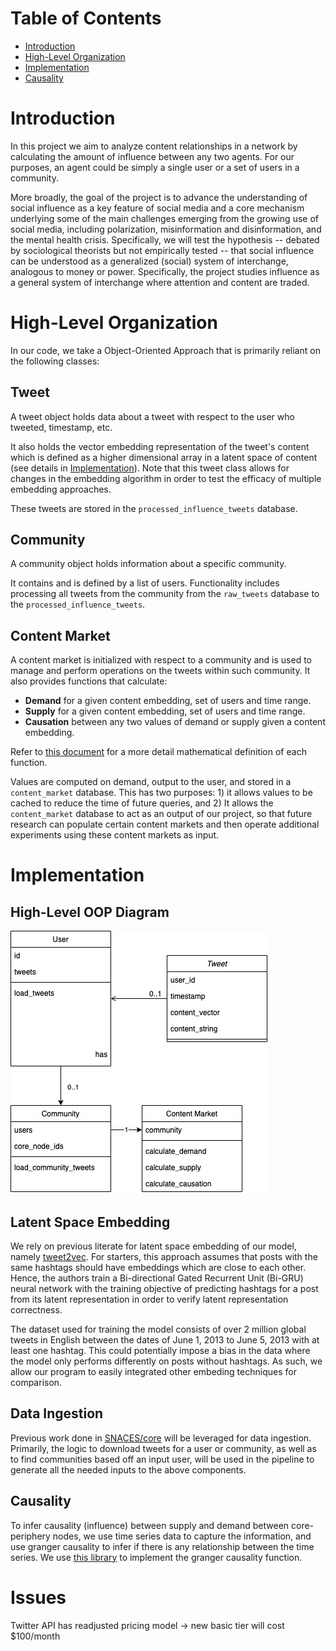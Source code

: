 # Table of Contents

- [Introduction](#introduction)
- [High-Level Organization](#high-level-organization)
- [Implementation](#implementation)
- [Causality](#causality)

# Introduction

In this project we aim to analyze content relationships in a network by calculating the amount of influence between any two agents.
For our purposes, an agent could be simply a single user or a set of users in a community.

More broadly, the goal of the project is to advance the understanding of social influence as a key feature of social media and a core mechanism underlying some of the main challenges emerging from the growing use of social media, including polarization, misinformation and disinformation, and the mental health crisis.
Specifically, we will test the hypothesis -- debated by sociological theorists but not empirically tested -- that social influence can be understood as a generalized (social) system of interchange, analogous to money or power.
Specifically, the project studies influence as a general system of interchange where attention and content are traded.

# High-Level Organization

In our code, we take a Object-Oriented Approach that is primarily reliant on the following classes:

## Tweet

A tweet object holds data about a tweet with respect to the user who tweeted, timestamp, etc.

It also holds the vector embedding representation of the tweet's content which is defined as a higher dimensional array in a latent space of content (see details in [Implementation](#implementation)).
Note that this tweet class allows for changes in the embedding algorithm in order to test the efficacy of multiple embedding approaches.

These tweets are stored in the `processed_influence_tweets` database.

## Community

A community object holds information about a specific community.

It contains and is defined by a list of users. Functionality includes processing all tweets from the community from the `raw_tweets` database to the `processed_influence_tweets`.

## Content Market

A content market is initialized with respect to a community and is used to manage and perform operations on the tweets within such community.
It also provides functions that calculate:

- **Demand** for a given content embedding, set of users and time range.
- **Supply** for a given content embedding, set of users and time range.
- **Causation** between any two values of demand or supply given a content embedding.

Refer to [this document](https://www.overleaf.com/6251411237wbdjqsjvrrjj) for a more detail mathematical definition of each function.

Values are computed on demand, output to the user, and stored in a `content_market` database. This has two purposes: 1) it allows values to be cached to reduce the time of future queries, and 2) It allows the `content_market` database to act as an output of our project, so that future research can populate certain content markets and then operate additional experiments using these content markets as input.

# Implementation

## High-Level OOP Diagram

![./Influence.drawio.png](./assets/influence_uml.png)

## Latent Space Embedding

We rely on previous literate for latent space embedding of our model, namely [tweet2vec](https://arxiv.org/abs/1605.03481).
For starters, this approach assumes that posts with the same hashtags should have embeddings which are close to each other.
Hence, the authors train a Bi-directional Gated Recurrent Unit (Bi-GRU) neural network with the training objective of predicting hashtags for a post from its latent representation in order to verify latent representation correctness.

The dataset used for training the model consists of over 2 million global tweets in English between the dates of June 1, 2013 to June 5, 2013 with at least one hashtag.
This could potentially impose a bias in the data where the model only performs differently on posts without hashtags.
As such, we allow our program to easily integrated other embeding techniques for comparison.

## Data Ingestion

Previous work done in [SNACES/core](https://github.com/SNACES/core) will be leveraged for data ingestion. Primarily, the logic to download tweets for a user or community, as well as to find communities based off an input user, will be used in the pipeline to generate all the needed inputs to the above components.

## Causality

To infer causality (influence) between supply and demand between core-periphery nodes, we use time series data to capture the information, and use granger causality to infer if there is any relationship between the time series. We use [this library](https://www.statsmodels.org/dev/generated/statsmodels.tsa.stattools.grangercausalitytests.html) to implement the granger causality function. 

# Issues

Twitter API has readjusted pricing model -> new basic tier will cost $100/month
